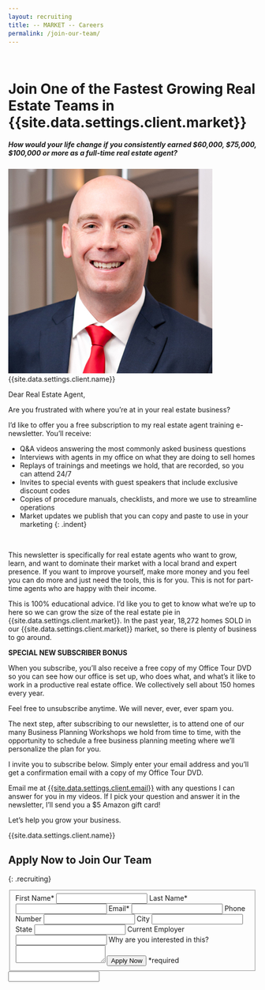 ```yaml
---
layout: recruiting
title: -- MARKET -- Careers
permalink: /join-our-team/
---
```


<div class="recruiting-page"><p class="join-us">&nbsp;</p><h1 class="join-us">Join One of the Fastest Growing Real Estate Teams in {{site.data.settings.client.market}}</h1><h5 class="join-us-subtitle">How would your life change if you consistently earned $60,000, $75,000, $100,000 or more as a full-time real estate agent?</h5><div class="recruiting-photo"><span class="client-image-container"><img alt="{{site.data.settings.client.name}}" class="client-image" src="/img/headshot.jpg" /> </span></div></div>

<figcaption class="caption">{{site.data.settings.client.name}}</figcaption>

Dear Real Estate Agent,

Are you frustrated with where you’re at in your real estate business?

I’d like to offer you a free subscription to my real estate agent training e-newsletter. You’ll receive:

* Q&A videos answering the most commonly asked business questions
* Interviews with agents in my office on what they are doing to sell homes
* Replays of trainings and meetings we hold, that are recorded, so you can attend 24/7
* Invites to special events with guest speakers that include exclusive discount codes
* Copies of procedure manuals, checklists, and more we use to streamline operations
* Market updates we publish that you can copy and paste to use in your marketing
{: .indent}

&nbsp;

This newsletter is specifically for real estate agents who want to grow, learn, and want to dominate their market with a local brand and expert presence. If you want to improve yourself, make more money and you feel you can do more and just need the tools, this is for you. This is not for part-time agents who are happy with their income.

This is 100% educational advice. I’d like you to get to know what we’re up to here so we can grow the size of the real estate pie in {{site.data.settings.client.market}}. In the past year, 18,272 homes SOLD in our {{site.data.settings.client.market}} market, so there is plenty of business to go around.

**SPECIAL NEW SUBSCRIBER BONUS**

When you subscribe, you’ll also receive a free copy of my Office Tour DVD so you can see how our office is set up, who does what, and what’s it like to work in a productive real estate office. We collectively sell about 150 homes every year.

Feel free to unsubscribe anytime. We will never, ever, ever spam you.

The next step, after subscribing to our newsletter, is to attend one of our many Business Planning Workshops we hold from time to time, with the opportunity to schedule a free business planning meeting where we’ll personalize the plan for you.

I invite you to subscribe below. Simply enter your email address and you’ll get a confirmation email with a copy of my Office Tour DVD.

Email me at [{{site.data.settings.client.email}}](mailto:{{site.data.settings.client.email}}) with any questions I can answer for you in my videos. If I pick your question and answer it in the newsletter, I’ll send you a $5 Amazon gift card\!

Let’s help you grow your business.

{{site.data.settings.client.name}}

## Apply Now to Join Our Team
{: .recruiting}

<form method="post" class="home-value cta-forms" action="https://formspree.io/{{site.data.settings.client.email}}" onsubmit="return setReturn()"><fieldset><label for="firstname">First Name*</label> <input type="text" required="" name="firstname" /> <label for="lastname">Last Name*</label> <input type="text" required="" name="lastname" /> <label for="email">Email*</label> <input type="text" name="name" /> <label for="phone">Phone Number </label> <input type="tel" name="phone" /> <!--base32-c9gq6t9k68pkcd3jcwpp4rbkcmtk4-base32--><label for="city">City </label> <input type="text" name="city" /> <label for="state">State </label> <input type="text" name="state" /> <label for="employer">Current Employer </label> <input type="text" name="employer" /> <label for="message">Why are you interested in this? </label><textarea name="employer"></textarea> <!--base32-c9gq6t9k68pk8cbme5gq4uv4cguqachj70r2urk1edjk6cg-base32--><input class="submit light-light" type="submit" value="Apply Now" name="submitrecruitingForm" /> <span class="asterisk">*required</span></fieldset><!--base32-c9gq6t9k68pk8c9he1t7cxkecdkpedhpe9h6at3me5r7ee1kddhpwx9q71up4tb3f1u6mc3mdcwp6vkg6rw3gc1dc9gq6t9k68-base32--><div class="hidden"><input type="hidden" value="{{site.data.settings.client.email}}" name="_to" /> <input type="hidden" value="Recruiting Contact Request Message From Your Vyral Careers and Training Video Blog" name="_subject" /> <input type="text" name="_gotcha" /></div></form>